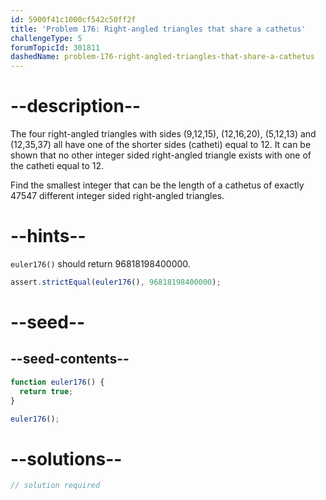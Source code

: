 ```yaml
---
id: 5900f41c1000cf542c50ff2f
title: 'Problem 176: Right-angled triangles that share a cathetus'
challengeType: 5
forumTopicId: 301811
dashedName: problem-176-right-angled-triangles-that-share-a-cathetus
---
```


# --description--

The four right-angled triangles with sides (9,12,15), (12,16,20), (5,12,13) and (12,35,37) all have one of the shorter sides (catheti) equal to 12. It can be shown that no other integer sided right-angled triangle exists with one of the catheti equal to 12.

Find the smallest integer that can be the length of a cathetus of exactly 47547 different integer sided right-angled triangles.

# --hints--

`euler176()` should return 96818198400000.

```js
assert.strictEqual(euler176(), 96818198400000);
```

# --seed--

## --seed-contents--

```js
function euler176() {
  return true;
}

euler176();
```

# --solutions--

```js
// solution required
```
